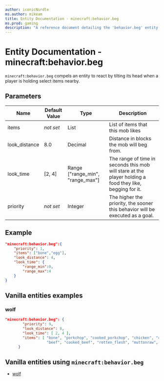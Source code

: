 ```yaml
---
author: iconicNurdle
ms.author: mikeam
title: Entity Documentation - minecraft:behavior.beg
ms.prod: gaming
description: "A reference document detailing the 'behavior.beg' entity goal"
---
```


# Entity Documentation - minecraft:behavior.beg

`minecraft:behavior.beg` compels an entity to react by tilting its head when a player is holding select items nearby.

## Parameters

|Name |Default Value  |Type  |Description  |
|---------|---------|---------|---------|
|items|*not set* |List |List of items that this mob likes |
|look_distance|8.0 |Decimal |Distance in blocks the mob will beg from. |
|look_time |[2, 4]|Range ["range_min", "range_max"] |The range of time in seconds this mob will stare at the player holding a food they like, begging for it. |
|priority|*not set*|Integer|The higher the priority, the sooner this behavior will be executed as a goal.|

## Example

```json
"minecraft:behavior.beg":{
    "priority": 1,
    "items": ["bone","egg"],
    "look_distance": 4,
    "look_time": {
        "range_min":0,
        "range_max":4
    }
}
```

## Vanilla entities examples

### wolf

```json
"minecraft:behavior.beg": {
        "priority": 9,
        "look_distance": 8,
        "look_time": [ 2, 4 ],
        "items": [ "bone", "porkchop", "cooked_porkchop", "chicken", "cooked_chicken", 
                   "beef", "cooked_beef", "rotten_flesh", "muttonraw", "muttoncooked", "rabbit", "cooked_rabbit" ]
      }
```

## Vanilla entities using `minecraft:behavior.beg`

- [wolf](../../../../Source/VanillaBehaviorPack_Snippets/entities/wolf.md)
